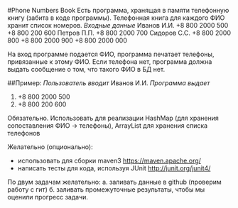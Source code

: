#Phone Numbers Book
Есть программа, хранящая в памяти телефонную книгу (забита в коде программы).
Телефонная книга для каждого ФИО хранит список номеров.
*Входные данные*
Иванов И.И. +8 800 2000 500 +8 800 200 600
Петров П.П. +8 800 2000 700
Сидоров С.С. +8 800 2000 800 +8 800 2000 900 +8 800 2000 000

На вход программе подается ФИО, программа печатает телефоны, привязанные к этому ФИО.
Если телефона нет, программа должна выдать сообщение о том, что такого ФИО в БД нет.

##Пример:
*Пользователь вводит*
Иванов И.И.
*Программа выдает*
1. +8 800 2000 500
2. +8 800 200 600

Обязательно. Использовать для реализации HashMap (для хранения сопоставления ФИО -> телефоны), ArrayList для хранения списка телефонов

Желательно (опционально):
- использовать для сборки maven3 https://maven.apache.org/
- написать тесты для кода, используя JUnit http://junit.org/junit4/

По двум задачам желательно:
а. заливать данные в github (проверим работу с гит)
б. заливать промежуточные результаты, чтобы мы оценили прогресс задачи.

